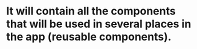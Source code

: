 # It will contain all the components that will be used in several places in the app (reusable components).
